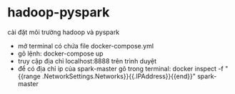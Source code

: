 # hadoop-pyspark
cài đặt môi trường hadoop và pyspark
- mở terminal có chứa file docker-compose.yml
- gõ lệnh: docker-compose up
- truy cập địa chỉ localhost:8888 trên trình duyệt
- để có địa chỉ ip của spark-master gõ trong terminal: docker inspect -f "{{range .NetworkSettings.Networks}}{{.IPAddress}}{{end}}" spark-master